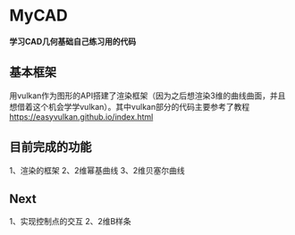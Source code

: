 # MyCAD
**学习CAD几何基础自己练习用的代码**
## 基本框架
用vulkan作为图形的API搭建了渲染框架（因为之后想渲染3维的曲线曲面，并且想借着这个机会学学vulkan）。其中vulkan部分的代码主要参考了教程 https://easyvulkan.github.io/index.html 
## 目前完成的功能
1、渲染的框架
2、2维幂基曲线
3、2维贝塞尔曲线
## Next
1、实现控制点的交互
2、2维B样条
